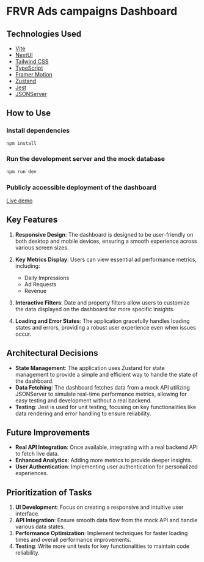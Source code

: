 # FRVR Ads campaigns Dashboard 

## Technologies Used

- [Vite](https://vitejs.dev/guide/)
- [NextUI](https://nextui.org)
- [Tailwind CSS](https://tailwindcss.com)
- [TypeScript](https://www.typescriptlang.org)
- [Framer Motion](https://www.framer.com/motion)
- [Zustand](https://zustand-demo.pmnd.rs)
- [Jest](https://jestjs.io)
- [JSONServer](https://github.com/typicode/json-server)

## How to Use

### Install dependencies


```bash
npm install
```

### Run the development server and the mock database

```bash
npm run dev
```

### Publicly accessible deployment of the dashboard

[Live demo](https://frvr-53bb2.web.app)

## Key Features

1. **Responsive Design**: The dashboard is designed to be user-friendly on both desktop and mobile devices, ensuring a smooth experience across various screen sizes.
  
2. **Key Metrics Display**: Users can view essential ad performance metrics, including:
   - Daily Impressions
   - Ad Requests
   - Revenue

3. **Interactive Filters**: Date and property filters allow users to customize the data displayed on the dashboard for more specific insights.

4. **Loading and Error States**: The application gracefully handles loading states and errors, providing a robust user experience even when issues occur.

## Architectural Decisions

- **State Management**: The application uses Zustand for state management to provide a simple and efficient way to handle the state of the dashboard.
- **Data Fetching**: The dashboard fetches data from a mock API utilizing JSONServer to simulate real-time performance metrics, allowing for easy testing and development without a real backend.
- **Testing**: Jest is used for unit testing, focusing on key functionalities like data rendering and error handling to ensure reliability.

## Future Improvements

- **Real API Integration**: Once available, integrating with a real backend API to fetch live data.
- **Enhanced Analytics**: Adding more metrics to provide deeper insights.
- **User Authentication**: Implementing user authentication for personalized experiences.

## Prioritization of Tasks

1. **UI Development**: Focus on creating a responsive and intuitive user interface.
2. **API Integration**: Ensure smooth data flow from the mock API and handle various data states.
3. **Performance Optimization**: Implement techniques for faster loading times and overall performance improvements.
4. **Testing**: Write more unit tests for key functionalities to maintain code reliability.